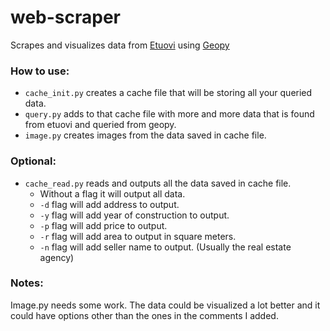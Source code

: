 # web-scraper
Scrapes and visualizes data from [Etuovi](https://www.etuovi.com/) using [Geopy](https://geopy.readthedocs.io/en/stable/)

### How to use:
- ```cache_init.py``` creates a cache file that will be storing all your queried data.
- ```query.py``` adds to that cache file with more and more data that is found from etuovi and queried from geopy.
- ```image.py``` creates images from the data saved in cache file.

### Optional:
- ```cache_read.py``` reads and outputs all the data saved in cache file.
  - Without a flag it will output all data.
  - ```-d``` flag will add address to output.
  - ```-y``` flag will add year of construction to output.
  - ```-p``` flag will add price to output.
  - ```-r``` flag will add area to output in square meters.
  - ```-n``` flag will add seller name to output. (Usually the real estate agency)

### Notes:
 Image.py needs some work. The data could be visualized a lot better and it could have options other than the ones in the comments I added.

